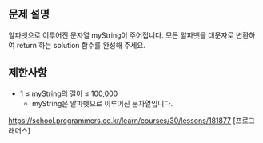 ## 문제 설명
 알파벳으로 이루어진 문자열 myString이 주어집니다. 모든 알파벳을 대문자로 변환하여 return 하는 solution 함수를 완성해 주세요.

## 제한사항
- 1 ≤ myString의 길이 ≤ 100,000
  - myString은 알파벳으로 이루어진 문자열입니다.

https://school.programmers.co.kr/learn/courses/30/lessons/181877 [프로그래머스]